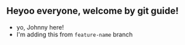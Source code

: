 ## Heyoo everyone, welcome by git guide!

- yo, Johnny here!
- I'm adding this from `feature-name` branch
